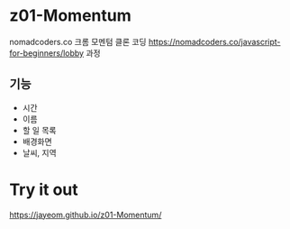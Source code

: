 # z01-Momentum
nomadcoders.co 크롬 모멘텀 클론 코딩 
https://nomadcoders.co/javascript-for-beginners/lobby 과정

## 기능
- 시간
- 이름
- 할 일 목록
- 배경화면
- 날씨, 지역

# Try it out
https://jayeom.github.io/z01-Momentum/
